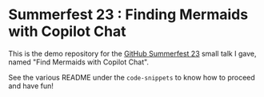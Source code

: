 # Summerfest 23 : Finding Mermaids with Copilot Chat

This is the demo repository for the [GitHub Summerfest 23](https://resources.github.com/github-summerfest-2023/) small talk I gave, named "Find Mermaids with Copilot Chat".

See the various README under the `code-snippets` to know how to proceed and have fun!